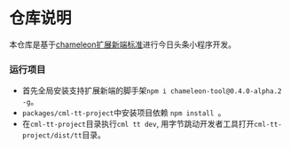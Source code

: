 # 仓库说明
本仓库是基于[chameleon扩展新端标准](https://cml.js.org/doc/extend/extend.html)进行今日头条小程序开发。

### 运行项目
- 首先全局安装支持扩展新端的脚手架`npm i chameleon-tool@0.4.0-alpha.2 -g`。
- `packages/cml-tt-project`中安装项目依赖 `npm install `。
- 在`cml-tt-project`目录执行`cml tt dev`, 用字节跳动开发者工具打开`cml-tt-project/dist/tt`目录。



